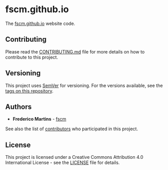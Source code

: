 # fscm.github.io

The [fscm.github.io](http://fscm.github.io/) website code.

## Contributing

Please read the [CONTRIBUTING.md](CONTRIBUTING.md) file for more details on how
to contribute to this project.

## Versioning

This project uses [SemVer](http://semver.org/) for versioning. For the versions
available, see the [tags on this repository](https://github.com/fscm/fscm.github.io/tags).

## Authors

* **Frederico Martins** - [fscm](https://github.com/fscm)

See also the list of [contributors](https://github.com/fscm/fscm.github.io/contributors)
who participated in this project.

## License

This project is licensed under a Creative Commons Attribution 4.0
International License - see the [LICENSE](LICENSE) file for details.
